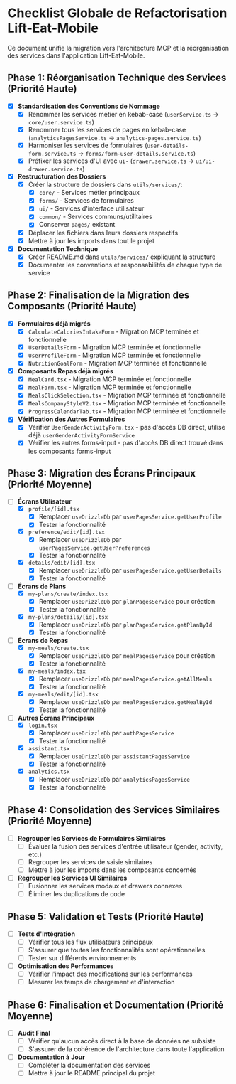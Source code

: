 # Checklist Globale de Refactorisation Lift-Eat-Mobile

Ce document unifie la migration vers l'architecture MCP et la réorganisation des services dans l'application Lift-Eat-Mobile.

## Phase 1: Réorganisation Technique des Services (Priorité Haute) 

- [x] **Standardisation des Conventions de Nommage**
  - [x] Renommer les services métier en kebab-case (`userService.ts` → `core/user.service.ts`)
  - [x] Renommer tous les services de pages en kebab-case (`analyticsPagesService.ts` → `analytics-pages.service.ts`)
  - [x] Harmoniser les services de formulaires (`user-details-form.service.ts` → `forms/form-user-details.service.ts`)
  - [x] Préfixer les services d'UI avec `ui-` (`drawer.service.ts` → `ui/ui-drawer.service.ts`)

- [x] **Restructuration des Dossiers**
  - [x] Créer la structure de dossiers dans `utils/services/`:
    - [x] `core/` - Services métier principaux
    - [x] `forms/` - Services de formulaires
    - [x] `ui/` - Services d'interface utilisateur
    - [x] `common/` - Services communs/utilitaires
    - [x] Conserver `pages/` existant
  - [x] Déplacer les fichiers dans leurs dossiers respectifs
  - [x] Mettre à jour les imports dans tout le projet

- [x] **Documentation Technique**
  - [x] Créer README.md dans `utils/services/` expliquant la structure
  - [x] Documenter les conventions et responsabilités de chaque type de service

## Phase 2: Finalisation de la Migration des Composants (Priorité Haute)

- [x] **Formulaires déjà migrés**
  - [x] `CalculateCaloriesIntakeForm` - Migration MCP terminée et fonctionnelle
  - [x] `UserDetailsForm` - Migration MCP terminée et fonctionnelle
  - [x] `UserProfileForm` - Migration MCP terminée et fonctionnelle
  - [x] `NutritionGoalForm` - Migration MCP terminée et fonctionnelle

- [x] **Composants Repas déjà migrés**
  - [x] `MealCard.tsx` - Migration MCP terminée et fonctionnelle
  - [x] `MealForm.tsx` - Migration MCP terminée et fonctionnelle
  - [x] `MealsClickSelection.tsx` - Migration MCP terminée et fonctionnelle
  - [x] `MealsCompanyStyleV2.tsx` - Migration MCP terminée et fonctionnelle
  - [x] `ProgressCalendarTab.tsx` - Migration MCP terminée et fonctionnelle

- [x] **Vérification des Autres Formulaires**
  - [x] Vérifier `UserGenderActivityForm.tsx` - pas d'accès DB direct, utilise déjà `userGenderActivityFormService`
  - [x] Vérifier les autres forms-input - pas d'accès DB direct trouvé dans les composants forms-input

## Phase 3: Migration des Écrans Principaux (Priorité Moyenne)

- [ ] **Écrans Utilisateur**
  - [x] `profile/[id].tsx`
    - [x] Remplacer `useDrizzleDb` par `userPagesService.getUserProfile`
    - [x] Tester la fonctionnalité
  
  - [x] `preference/edit/[id].tsx`
    - [x] Remplacer `useDrizzleDb` par `userPagesService.getUserPreferences`
    - [x] Tester la fonctionnalité
    
  - [x] `details/edit/[id].tsx`
    - [x] Remplacer `useDrizzleDb` par `userPagesService.getUserDetails`
    - [x] Tester la fonctionnalité

- [ ] **Écrans de Plans**
  - [x] `my-plans/create/index.tsx`
    - [x] Remplacer `useDrizzleDb` par `planPagesService` pour création
    - [x] Tester la fonctionnalité
    
  - [x] `my-plans/details/[id].tsx`
    - [x] Remplacer `useDrizzleDb` par `planPagesService.getPlanById`
    - [x] Tester la fonctionnalité

- [ ] **Écrans de Repas**
  - [x] `my-meals/create.tsx`
    - [x] Remplacer `useDrizzleDb` par `mealPagesService` pour création
    - [x] Tester la fonctionnalité
    
  - [x] `my-meals/index.tsx`
    - [x] Remplacer `useDrizzleDb` par `mealPagesService.getAllMeals`
    - [x] Tester la fonctionnalité
    
  - [x] `my-meals/edit/[id].tsx`
    - [x] Remplacer `useDrizzleDb` par `mealPagesService.getMealById`
    - [x] Tester la fonctionnalité

- [ ] **Autres Écrans Principaux**
  - [x] `login.tsx`
    - [x] Remplacer `useDrizzleDb` par `authPagesService`
    - [x] Tester la fonctionnalité
    
  - [x] `assistant.tsx`
    - [x] Remplacer `useDrizzleDb` par `assistantPagesService`
    - [x] Tester la fonctionnalité
    
  - [x] `analytics.tsx`
    - [x] Remplacer `useDrizzleDb` par `analyticsPagesService`
    - [x] Tester la fonctionnalité

## Phase 4: Consolidation des Services Similaires (Priorité Moyenne)

- [ ] **Regrouper les Services de Formulaires Similaires**
  - [ ] Évaluer la fusion des services d'entrée utilisateur (gender, activity, etc.)
  - [ ] Regrouper les services de saisie similaires
  - [ ] Mettre à jour les imports dans les composants concernés

- [ ] **Regrouper les Services UI Similaires**
  - [ ] Fusionner les services modaux et drawers connexes
  - [ ] Éliminer les duplications de code

## Phase 5: Validation et Tests (Priorité Haute)

- [ ] **Tests d'Intégration**
  - [ ] Vérifier tous les flux utilisateurs principaux
  - [ ] S'assurer que toutes les fonctionnalités sont opérationnelles
  - [ ] Tester sur différents environnements

- [ ] **Optimisation des Performances**
  - [ ] Vérifier l'impact des modifications sur les performances
  - [ ] Mesurer les temps de chargement et d'interaction

## Phase 6: Finalisation et Documentation (Priorité Moyenne)

- [ ] **Audit Final**
  - [ ] Vérifier qu'aucun accès direct à la base de données ne subsiste
  - [ ] S'assurer de la cohérence de l'architecture dans toute l'application

- [ ] **Documentation à Jour**
  - [ ] Compléter la documentation des services
  - [ ] Mettre à jour le README principal du projet
